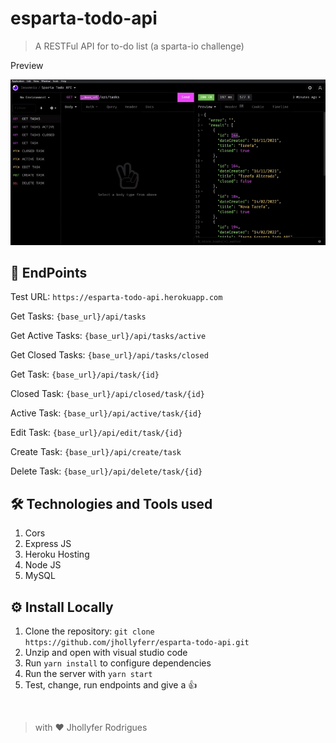 # esparta-todo-api

> A RESTFul API for to-do list (a sparta-io challenge)

Preview

![preview](./src/img/preview.gif)

## 🔗 EndPoints

Test URL: ``` https://esparta-todo-api.herokuapp.com ```


Get Tasks: ```{base_url}/api/tasks```

Get Active Tasks: ```{base_url}/api/tasks/active```

Get Closed Tasks: ```{base_url}/api/tasks/closed```

Get Task: ```{base_url}/api/task/{id}```

Closed Task: ```{base_url}/api/closed/task/{id}```

Active Task: ```{base_url}/api/active/task/{id}```

Edit Task: ```{base_url}/api/edit/task/{id}```

Create Task: ```{base_url}/api/create/task```

Delete Task: ```{base_url}/api/delete/task/{id}```

## 🛠 Technologies and Tools used
1. Cors
2. Express JS
3. Heroku Hosting
4. Node JS 
5. MySQL


## ⚙️ Install Locally

1. Clone the repository: ```git clone https://github.com/jhollyferr/esparta-todo-api.git```
2. Unzip and open with visual studio code
3. Run ```yarn install``` to configure dependencies
4. Run the server with ```yarn start```
5. Test, change, run endpoints and give a 👍


<br>

> with ❤️ Jhollyfer Rodrigues 
